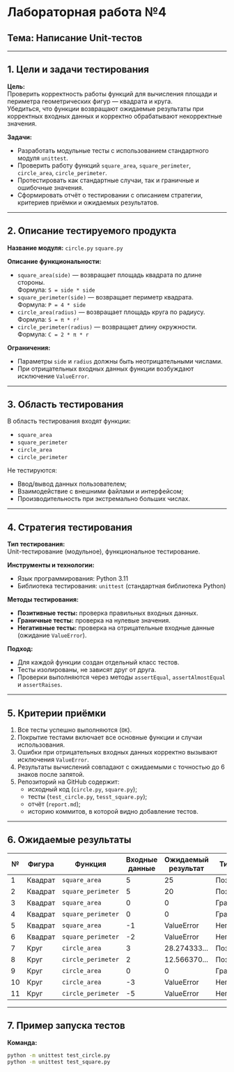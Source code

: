 # Лабораторная работа №4  
## Тема: Написание Unit-тестов

---

## 1. Цели и задачи тестирования

**Цель:**  
Проверить корректность работы функций для вычисления площади и периметра геометрических фигур — квадрата и круга.  
Убедиться, что функции возвращают ожидаемые результаты при корректных входных данных и корректно обрабатывают некорректные значения.

**Задачи:**
- Разработать модульные тесты с использованием стандартного модуля `unittest`.
- Проверить работу функций `square_area`, `square_perimeter`, `circle_area`, `circle_perimeter`.
- Протестировать как стандартные случаи, так и граничные и ошибочные значения.
- Сформировать отчёт о тестировании с описанием стратегии, критериев приёмки и ожидаемых результатов.

---

## 2. Описание тестируемого продукта

**Название модуля:** `circle.py` `square.py`

**Описание функциональности:**
- `square_area(side)` — возвращает площадь квадрата по длине стороны.  
  Формула: `S = side * side`
- `square_perimeter(side)` — возвращает периметр квадрата.  
  Формула: `P = 4 * side`
- `circle_area(radius)` — возвращает площадь круга по радиусу.  
  Формула: `S = π * r²`
- `circle_perimeter(radius)` — возвращает длину окружности.  
  Формула: `C = 2 * π * r`

**Ограничения:**
- Параметры `side` и `radius` должны быть неотрицательными числами.
- При отрицательных входных данных функции возбуждают исключение `ValueError`.

---

## 3. Область тестирования

В область тестирования входят функции:
- `square_area`
- `square_perimeter`
- `circle_area`
- `circle_perimeter`

Не тестируются:
- Ввод/вывод данных пользователем;
- Взаимодействие с внешними файлами и интерфейсом;
- Производительность при экстремально больших числах.

---

## 4. Стратегия тестирования

**Тип тестирования:**  
Unit-тестирование (модульное), функциональное тестирование.

**Инструменты и технологии:**  
- Язык программирования: Python 3.11  
- Библиотека тестирования: `unittest` (стандартная библиотека Python)

**Методы тестирования:**
- **Позитивные тесты:** проверка правильных входных данных.
- **Граничные тесты:** проверка на нулевые значения.
- **Негативные тесты:** проверка на отрицательные входные данные (ожидание `ValueError`).

**Подход:**
- Для каждой функции создан отдельный класс тестов.
- Тесты изолированы, не зависят друг от друга.
- Проверки выполняются через методы `assertEqual`, `assertAlmostEqual` и `assertRaises`.

---

## 5. Критерии приёмки

1. Все тесты успешно выполняются (`OK`).
2. Покрытие тестами включает все основные функции и случаи использования.
3. Ошибки при отрицательных входных данных корректно вызывают исключения `ValueError`.
4. Результаты вычислений совпадают с ожидаемыми с точностью до 6 знаков после запятой.
5. Репозиторий на GitHub содержит:
   - исходный код (`circle.py`, `square.py`);
   - тесты (`test_circle.py`, `tesst_square.py`);
   - отчёт (`report.md`);
   - историю коммитов, в которой видно добавление тестов.

---

## 6. Ожидаемые результаты

| № | Фигура  | Функция              | Входные данные | Ожидаемый результат | Тип теста       |
|---|----------|----------------------|----------------|---------------------|-----------------|
| 1 | Квадрат  | `square_area`        | 5              | 25                  | Позитивный      |
| 2 | Квадрат  | `square_perimeter`   | 5              | 20                  | Позитивный      |
| 3 | Квадрат  | `square_area`        | 0              | 0                   | Граничный       |
| 4 | Квадрат  | `square_perimeter`   | 0              | 0                   | Граничный       |
| 5 | Квадрат  | `square_area`        | -1             | ValueError          | Негативный      |
| 6 | Квадрат  | `square_perimeter`   | -2             | ValueError          | Негативный      |
| 7 | Круг     | `circle_area`        | 3              | 28.274333...        | Позитивный      |
| 8 | Круг     | `circle_perimeter`   | 2              | 12.566370...        | Позитивный      |
| 9 | Круг     | `circle_area`        | 0              | 0                   | Граничный       |
|10 | Круг     | `circle_area`        | -3             | ValueError          | Негативный      |
|11 | Круг     | `circle_perimeter`   | -5             | ValueError          | Негативный      |

---

## 7. Пример запуска тестов

**Команда:**
```bash
python -m unittest test_circle.py
python -m unittest test_square.py

